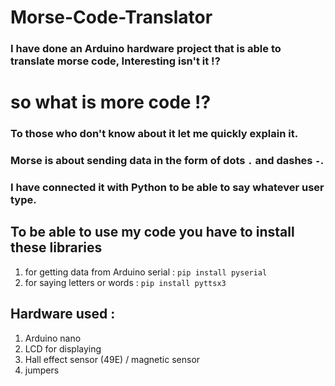 # Morse-Code-Translator
### I have done an Arduino hardware project that is able to translate morse code, Interesting isn't it !?

# so what is more code !? 
### To those who don't know about it let me quickly explain it.
### Morse is about sending data in the form of dots `.` and dashes `-`.
### I have connected it with Python to be able to say whatever user type.

## To be able to use my code you have to install these libraries 
1. for getting data from Arduino serial :
   `pip install pyserial`
2. for saying letters or words :
   `pip install pyttsx3`

## Hardware used :
1. Arduino nano
2. LCD for displaying
3. Hall effect sensor (49E) / magnetic sensor
4. jumpers 
